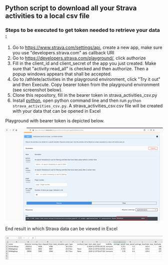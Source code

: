 ## Python script to download all your Strava activities to a local csv file ##

### Steps to be executed to get token needed to retrieve your data : ###

1. Go to https://www.strava.com/settings/api, create a new app, make sure you use "developers.strava.com" as callback URI
2. Go to https://developers.strava.com/playground/, click authorize
3. Fill in the client_id and client_secret of the app you just created. Make sure that "activity:read_all" is checked and then authorize. Then a popup windows appears that shall be accepted.
4. Go to /athlete/activities in the playground environment, click "Try it out" and then Execute. Copy bearer token from the playground environment (see screenshot below).
5. Clone this repository, fill in the bearer token in strava_activities_csv.py
6. Install [python](https://www.python.org/downloads/), open python command line and then run `python strava_activities_csv.py`. A strava_activities_csv.csv file will be created with your data that can be opened in Excel

Playground with bearer token is depicted below.

![Bearer token](https://github.com/rebremer/strava-to-excel/blob/master/images/strava_bearer_token.png "Bearer Token")

End result in which Strava data can be viewed in Excel

![Strava activities in Excel](https://github.com/rebremer/strava-to-excel/blob/master/images/strava_activities_excel.png "Strava activities in Excel")